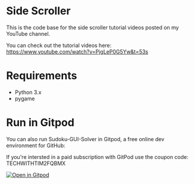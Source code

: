 # Side Scroller

This is the code base for the side scroller tutorial videos posted on my YouTube channel. 

You can check out the tutorial videos here: https://www.youtube.com/watch?v=PjgLeP0G5Yw&t=53s

# Requirements
- Python 3.x
- pygame

# Run in Gitpod

You can also run Sudoku-GUI-Solver in Gitpod, a free online dev environment for GitHub:

If you're intersted in a paid subscription with GitPod use the coupon code: TECHWITHTIM2FQBMX

[![Open in Gitpod](https://gitpod.io/button/open-in-gitpod.svg)](https://gitpod.io/#https://github.com/techwithtim/Side-Scroller-Game/blob/master/main.py)
